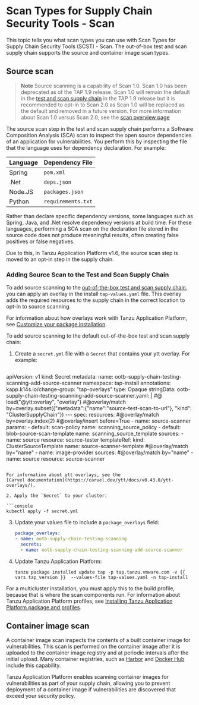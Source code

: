 # Scan Types for Supply Chain Security Tools - Scan

This topic tells you what scan types you can use with Scan Types for Supply
Chain Security Tools (SCST) - Scan. The out-of-box test and scan supply
chain supports the source and container image scan types.

## <a id="source-scan"></a> Source scan

> **Note** Source scanning is a capability of Scan 1.0.  Scan 1.0 has been deprecated as of the TAP 1.9 release.  Scan 1.0 will remain the default in the [test and scan supply chain](../getting-started/add-test-and-security.hbs.md#add-testing-and-scanning-to-your-application) in the TAP 1.9 release but it is recommended to opt-in to Scan 2.0 as Scan 1.0 will be replaced as the default and removed in a future version.  For more information about Scan 1.0 versus Scan 2.0, see the [scan overview page](./overview.hbs.md)

The source scan step in the test and scan supply chain performs a Software
Composition Analysis (SCA) scan to inspect the open source dependencies of an
application for vulnerabilities. You perform this by inspecting the file that
the language uses for dependency declaration. For example:

| Language | Dependency File |
| ---- | ---- |
| Spring | `pom.xml` |
| .Net | `deps.json` |
| Node.JS | `packages.json` |
| Python | `requirements.txt`|

Rather than declare specific dependency versions, some languages such as Spring,
Java, and .Net resolve dependency versions at build time. For these languages,
performing a SCA scan on the declaration file stored in the source code does not
produce meaningful results, often creating false positives or false negatives.

Due to this, in Tanzu Application Platform v1.6, the source scan step is moved to an opt-in step
in the supply chain.

### <a id="add-source-scan"></a>Adding Source Scan to the Test and Scan Supply Chain

To add source scanning to the [out-of-the-box test and scan supply chain](../getting-started/about-supply-chains.hbs.md#3-ootb-testingscanning), you can apply an overlay in the install
`tap-values.yaml` file. This overlay adds the required resources to the supply chain in the correct
location to opt-in to source scanning.

For information about how overlays work with Tanzu Application Platform, see [Customize your package installation](../customize-package-installation.hbs.md).

To add source scanning to the default out-of-the-box test and scan supply chain:

1. Create a `secret.yml` file with a `Secret` that contains your ytt overlay. For example:

   ```yaml
  apiVersion: v1
  kind: Secret
  metadata:
    name: ootb-supply-chain-testing-scanning-add-source-scanner
    namespace: tap-install
    annotations:
      kapp.k14s.io/change-group: "tap-overlays"
  type: Opaque
  stringData:
    ootb-supply-chain-testing-scanning-add-source-scanner.yaml: |
      #@ load("@ytt:overlay", "overlay")
      #@overlay/match by=overlay.subset({"metadata":{"name":"source-test-scan-to-url"}, "kind": "ClusterSupplyChain"})
      ---
      spec:
        resources:
          #@overlay/match by=overlay.index(2)
          #@overlay/insert before=True
              - name: source-scanner
                params:
                - default: scan-policy
                  name: scanning_source_policy
                - default: blob-source-scan-template
                  name: scanning_source_template
                sources:
                - name: source
                  resource: source-tester
                templateRef:
                  kind: ClusterSourceTemplate
                  name: source-scanner-template
              #@overlay/match by="name"
              - name: image-provider
                sources:
                #@overlay/match by="name"
                - name: source
                  resource: source-scanner
   ```

   For information about ytt overlays, see the
   [Carvel documentation](https://carvel.dev/ytt/docs/v0.43.0/ytt-overlays/).

2. Apply the `Secret` to your cluster:

   ```console
   kubectl apply -f secret.yml
   ```

3. Update your values file to include a `package_overlays` field:

    ```yaml
    package_overlays:
    - name: ootb-supply-chain-testing-scanning
      secrets:
      - name: ootb-supply-chain-testing-scanning-add-source-scanner
    ```

4. Update Tanzu Application Platform:

    ```console
    tanzu package installed update tap -p tap.tanzu.vmware.com -v {{ vars.tap_version }}  --values-file tap-values.yaml -n tap-install
    ```

For a multicluster installation, you must apply this to the build profile, because that
is where the scan components run. For information about Tanzu Application Platform profiles, see
[Installing Tanzu Application Platform package and profiles](../install-online/profile.hbs.md).

## <a id="image-scan"></a> Container image scan

A container image scan inspects the contents of a built container image for
vulnerabilities. This scan is performed on the container image after it is
uploaded to the container image registry and at periodic intervals after the initial
upload. Many container registries, such as
[Harbor](https://goharbor.io/docs/2.8.0/administration/vulnerability-scanning/)
and [Docker Hub](https://docs.docker.com/docker-hub/vulnerability-scanning/)
include this capability.

Tanzu Application Platform enables scanning container images for
vulnerabilities as part of your supply chain, allowing you to prevent deployment
of a container image if vulnerabilities are discovered that exceed your security
policy.
